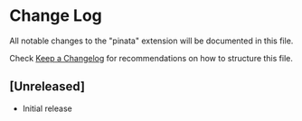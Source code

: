 # Change Log

All notable changes to the "pinata" extension will be documented in this file.

Check [Keep a Changelog](http://keepachangelog.com/) for recommendations on how to structure this file.

## [Unreleased]

- Initial release
